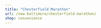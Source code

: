 ```yaml
---
title: "Chesterfield Marathon"
url: /new-baltimore/chesterfield-marathon/
shop: convenience
---
```

